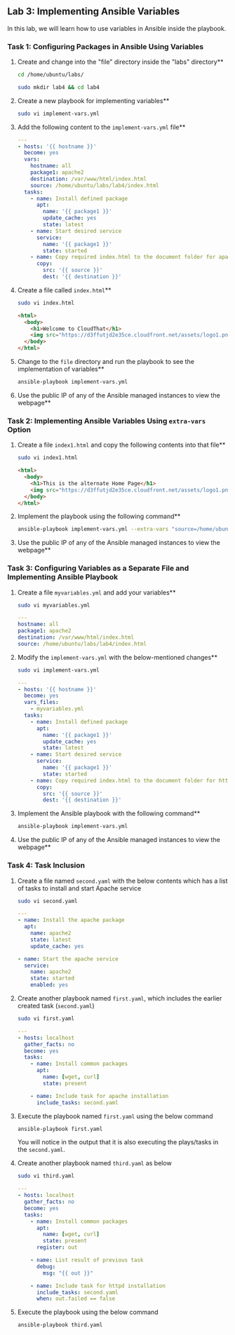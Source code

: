 ## Lab 3: Implementing Ansible Variables

In this lab, we will learn how to use variables in Ansible inside the playbook.

### Task 1: Configuring Packages in Ansible Using Variables

1. Create and change into the "file" directory inside the "labs" directory**

    ```sh
    cd /home/ubuntu/labs/
    ```
    ```sh
    sudo mkdir lab4 && cd lab4
    ```
   
2. Create a new playbook for implementing variables**

    ```sh
    sudo vi implement-vars.yml
    ```

3. Add the following content to the `implement-vars.yml` file**

    ```yaml
    ---
    - hosts: '{{ hostname }}'
      become: yes
      vars:
        hostname: all
        package1: apache2
        destination: /var/www/html/index.html
        source: /home/ubuntu/labs/lab4/index.html
      tasks:
        - name: Install defined package
          apt:
            name: '{{ package1 }}'
            update_cache: yes
            state: latest
        - name: Start desired service
          service:
            name: '{{ package1 }}'
            state: started
        - name: Copy required index.html to the document folder for apache2
          copy:
            src: '{{ source }}'
            dest: '{{ destination }}'
    ```

4. Create a file called `index.html`**

    ```sh
    sudo vi index.html
    ```
    ```html
    <html>
      <body>
        <h1>Welcome to CloudThat</h1>
        <img src="https://d3ffutjd2e35ce.cloudfront.net/assets/logo1.png">
      </body>
    </html>
    ```

5. Change to the `file` directory and run the playbook to see the implementation of variables**

    ```sh
    ansible-playbook implement-vars.yml
    ```

6. Use the public IP of any of the Ansible managed instances to view the webpage**


### Task 2: Implementing Ansible Variables Using `extra-vars` Option

1. Create a file `index1.html` and copy the following contents into that file**

    ```sh
    sudo vi index1.html
    ```

    ```html
    <html>
      <body>
        <h1>This is the alternate Home Page</h1>
        <img src="https://d3ffutjd2e35ce.cloudfront.net/assets/logo1.png">
      </body>
    </html>
    ```

2. Implement the playbook using the following command**

    ```sh
    ansible-playbook implement-vars.yml --extra-vars "source=/home/ubuntu/labs/lab4/index1.html"
    ```

3. Use the public IP of any of the Ansible managed instances to view the webpage**


### Task 3: Configuring Variables as a Separate File and Implementing Ansible Playbook

1. Create a file `myvariables.yml` and add your variables**

    ```sh
    sudo vi myvariables.yml
    ```

    ```yaml
    ---
    hostname: all
    package1: apache2
    destination: /var/www/html/index.html
    source: /home/ubuntu/labs/lab4/index.html
    ```

2. Modify the `implement-vars.yml` with the below-mentioned changes**

    ```sh
    sudo vi implement-vars.yml
    ```

    ```yaml
    ---
    - hosts: '{{ hostname }}'
      become: yes
      vars_files:
        - myvariables.yml
      tasks:
        - name: Install defined package
          apt:
            name: '{{ package1 }}'
            update_cache: yes
            state: latest
        - name: Start desired service
          service:
            name: '{{ package1 }}'
            state: started
        - name: Copy required index.html to the document folder for httpd
          copy:
            src: '{{ source }}'
            dest: '{{ destination }}'
    ```

3. Implement the Ansible playbook with the following command**

    ```sh
    ansible-playbook implement-vars.yml
    ```

4. Use the public IP of any of the Ansible managed instances to view the webpage**


### Task 4: Task Inclusion

1. Create a file named `second.yaml` with the below contents which has a list of tasks to install and start Apache service

    ```sh
    sudo vi second.yaml
    ```

    ```yaml
    ---
    - name: Install the apache package
      apt:
        name: apache2
        state: latest
        update_cache: yes

    - name: Start the apache service
      service:
        name: apache2
        state: started
        enabled: yes
    ```

2. Create another playbook named `first.yaml`, which includes the earlier created task (`second.yaml`)

    ```sh
    sudo vi first.yaml
    ```

    ```yaml
    ---
    - hosts: localhost
      gather_facts: no
      become: yes
      tasks:
        - name: Install common packages
          apt:
            name: [wget, curl]
            state: present

        - name: Include task for apache installation
          include_tasks: second.yaml
    ```

3. Execute the playbook named `first.yaml` using the below command

    ```sh
    ansible-playbook first.yaml
    ```

    You will notice in the output that it is also executing the plays/tasks in the `second.yaml`.

4. Create another playbook named `third.yaml` as below

    ```sh
    sudo vi third.yaml
    ```

    ```yaml
    ---
    - hosts: localhost
      gather_facts: no
      become: yes
      tasks:
        - name: Install common packages
          apt:
            name: [wget, curl]
            state: present
          register: out
    
        - name: List result of previous task
          debug:
            msg: "{{ out }}"
    
        - name: Include task for httpd installation
          include_tasks: second.yaml
          when: out.failed == false
    ```

5. Execute the playbook using the below command

    ```sh
    ansible-playbook third.yaml
    ```

